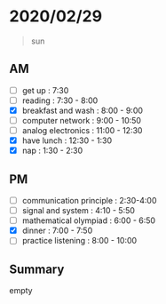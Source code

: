 # 2020/02/29
> sun 
## AM
- [ ] get up : 7:30
- [ ] reading : 7:30 - 8:00
- [x] breakfast and wash : 8:00 - 9:00
- [ ] computer network : 9:00 - 10:50
- [ ] analog electronics : 11:00 - 12:30
- [x] have lunch : 12:30 - 1:30
- [x] nap : 1:30 - 2:30
## PM
- [ ] communication principle : 2:30-4:00
- [ ] signal and system : 4:10 - 5:50
- [ ] mathematical olympiad : 6:00 - 6:50
- [x] dinner : 7:00 - 7:50
- [ ] practice listening : 8:00 - 10:00
## Summary
empty